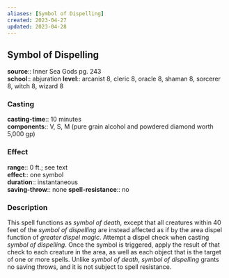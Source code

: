 ```yaml
---
aliases: [Symbol of Dispelling]
created: 2023-04-27
updated: 2023-04-28
---
```


## Symbol of Dispelling

**source**:: Inner Sea Gods pg. 243  
**school**:: abjuration
**level**:: arcanist 8, cleric 8, oracle 8, shaman 8, sorcerer 8, witch 8, wizard 8

### Casting

**casting-time**:: 10 minutes  
**components**:: V, S, M (pure grain alcohol and powdered diamond worth 5,000 gp)

### Effect

**range**:: 0 ft.; see text  
**effect**:: one symbol  
**duration**:: instantaneous  
**saving-throw**:: none
**spell-resistance**:: no

### Description

This spell functions as *symbol of death*, except that all creatures within 40 feet of the *symbol of dispelling* are instead affected as if by the area dispel function of *greater dispel magic*. Attempt a dispel check when casting *symbol of dispelling*. Once the symbol is triggered, apply the result of that check to each creature in the area, as well as each object that is the target of one or more spells. Unlike *symbol of death*, *symbol of dispelling* grants no saving throws, and it is not subject to spell resistance.
